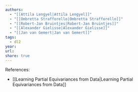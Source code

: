 ```yaml
---
authors:
  - "[[Attila Lengyel|Attila Lengyel]]"
  - "[[Ombretta Strafforello|Ombretta Strafforello]]"
  - "[[Robert-Jan Bruintjes|Robert-Jan Bruintjes]]"
  - "[[Alexander Gielisse|Alexander Gielisse]]"
  - "[[Jan van Gemert|Jan van Gemert]]"
tags:
  - dl2
year: 
url: 
share: true
---
```


References:
- [[Learning Partial Equivariances from Data|Learning Partial Equivariances from Data]]
